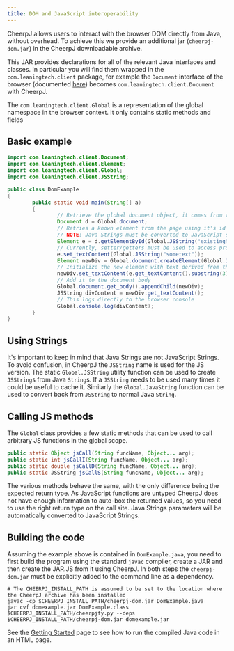 ```yaml
---
title: DOM and JavaScript interoperability
---
```


CheerpJ allows users to interact with the browser DOM directly from Java, without overhead. To achieve this we provide an additional jar (`cheerpj-dom.jar`) in the CheerpJ downloadable archive.

This JAR provides declarations for all of the relevant Java interfaces and classes. In particular you will find them wrapped in the `com.leaningtech.client` package, for example the `Document` interface of the browser (documented [here](https://developer.mozilla.org/en-US/docs/Web/API/Document)) becomes `com.leaningtech.client.Document` with CheerpJ.

The `com.leaningtech.client.Global` is a representation of the global namespace in the browser context. It only contains static methods and fields

## Basic example

```java
import com.leaningtech.client.Document;
import com.leaningtech.client.Element;
import com.leaningtech.client.Global;
import com.leaningtech.client.JSString;

public class DomExample
{
        public static void main(String[] a)
        {
                // Retrieve the global document object, it comes from the global namespace of the browser.
                Document d = Global.document;
                // Retries a known element from the page using it's id
                // NOTE: Java Strings must be converted to JavaScript string before being used
                Element e = d.getElementById(Global.JSString("existingNode"));
                // Currently, setter/getters must be used to access properties
                e.set_textContent(Global.JSString("sometext"));
                Element newDiv = Global.document.createElement(Global.JSString("p"));
                // Initialize the new element with text derived from the previous one
                newDiv.set_textContent(e.get_textContent().substring(3).toUpperCase())
                // Add it to the document body
                Global.document.get_body().appendChild(newDiv);
                JSString divContent = newDiv.get_textContent();
                // This logs directly to the browser console
                Global.console.log(divContent);
        }
}
```

## Using Strings

It's important to keep in mind that Java Strings are not JavaScript Strings. To avoid confusion, in CheerpJ the `JSString` name is used for the JS version. The static `Global.JSString` utility function can be used to create `JSString`s from Java `String`s. If a `JSString` needs to be used many times it could be useful to cache it. Similarly the `Global.JavaString` function can be used to convert back from `JSString` to normal Java `String`.

## Calling JS methods

The `Global` class provides a few static methods that can be used to call arbitrary JS functions in the global scope.

```java
public static Object jsCall(String funcName, Object... arg);
public static int jsCallI(String funcName, Object... arg);
public static double jsCallD(String funcName, Object... arg);
public static JSString jsCallS(String funcName, Object... arg);
```

The various methods behave the same, with the only difference being the expected return type. As JavaScript functions are untyped CheerpJ does not have enough information to auto-box the returned values, so you need to use the right return type on the call site. Java Strings parameters will be automatically converted to JavaScript Strings.

## Building the code

Assuming the example above is contained in `DomExample.java`, you need to first build the program using the standard `javac` compiler, create a JAR and then create the JAR.JS from it using CheerpJ. In both steps the `cheerpj-dom.jar` must be explicitly added to the command line as a dependency.

```
# The CHEERPJ_INSTALL_PATH is assumed to be set to the location where the CheerpJ archive has been installed
javac -cp $CHEERPJ_INSTALL_PATH/cheerpj-dom.jar DomExample.java
jar cvf domexample.jar DomExample.class
$CHEERPJ_INSTALL_PATH/cheerpjfy.py --deps $CHEERPJ_INSTALL_PATH/cheerpj-dom.jar domexample.jar
```

See the [Getting Started](Getting-Started) page to see how to run the compiled Java code in an HTML page.
